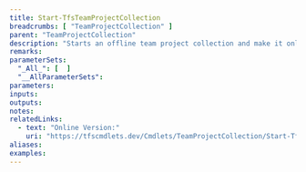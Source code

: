 ```yaml
---
title: Start-TfsTeamProjectCollection
breadcrumbs: [ "TeamProjectCollection" ]
parent: "TeamProjectCollection"
description: "Starts an offline team project collection and make it online."
remarks: 
parameterSets: 
  "_All_": [  ] 
  "__AllParameterSets": 
parameters: 
inputs: 
outputs: 
notes: 
relatedLinks: 
  - text: "Online Version:" 
    uri: "https://tfscmdlets.dev/Cmdlets/TeamProjectCollection/Start-TfsTeamProjectCollection"
aliases: 
examples: 
---
```

